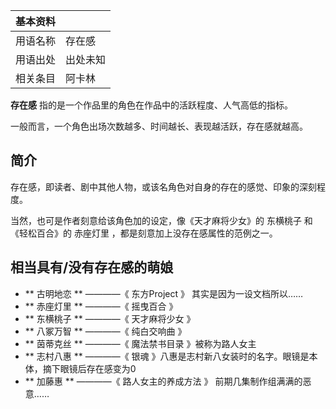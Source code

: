 |  **基本资料**  ||
|---|---|
|用语名称  |  存在感   |
|用语出处  |  出处未知   |
|相关条目  |  阿卡林   |
  
**存在感** 指的是一个作品里的角色在作品中的活跃程度、人气高低的指标。

一般而言，一个角色出场次数越多、时间越长、表现越活跃，存在感就越高。

##  简介

存在感，即读者、剧中其他人物，或该名角色对自身的存在的感觉、印象的深刻程度。

当然，也可是作者刻意给该角色加的设定，像《天才麻将少女》的  东横桃子  和《轻松百合》的  赤座灯里  ，都是刻意加上没存在感属性的范例之一。

##  相当具有/没有存在感的萌娘

  * ** 古明地恋  ** ————《  东方Project  》  其实是因为一设文档所以…… 
  * ** 赤座灯里  ** ————《  摇曳百合  》 
  * ** 东横桃子  ** ————《  天才麻将少女  》 
  * ** 八冢万智  ** ————《  纯白交响曲  》 
  * ** 茵蒂克丝  ** ————《  魔法禁书目录  》被称为路人女主 
  * ** 志村八惠  ** ————《  银魂  》八惠是志村新八女装时的名字。眼镜是本体，摘下眼镜后存在感变为0 
  * ** 加藤惠  ** ————《  路人女主的养成方法  》  前期几集制作组满满的恶意…… 

